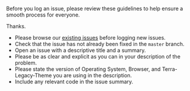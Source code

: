 Before you log an issue, please review these guidelines to help ensure a smooth process for everyone.

Thanks.

* Please browse our [existing issues][1] before logging new issues.
* Check that the issue has not already been fixed in the `master` branch.
* Open an issue with a descriptive title and a summary.
* Please be as clear and explicit as you can in your description of the problem.
* Please state the version of Operating System, Browser, and Terra-Legacy-Theme you are using in the description.
* Include any relevant code in the issue summary.

[1]: https://github.com/cerner/terra-legacy-theme/issues
